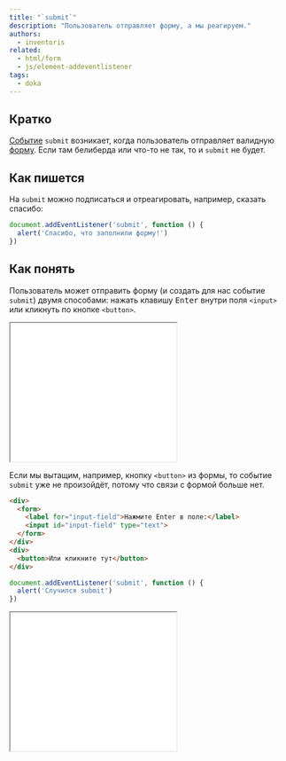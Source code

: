 ```yaml
---
title: "`submit`"
description: "Пользователь отправляет форму, а мы реагируем."
authors:
  - inventoris
related:
  - html/form
  - js/element-addeventlistener
tags:
  - doka
---
```


## Кратко

[Событие](/js/events/) `submit` возникает, когда пользователь отправляет валидную [форму](/html/form/). Если там белиберда или что-то не так, то и `submit` не будет.

## Как пишется

На `submit` можно подписаться и отреагировать, например, сказать спасибо:

```js
document.addEventListener('submit', function () {
  alert('Спасибо, что заполнили форму!')
})
```

## Как понять

Пользователь может отправить форму (и создать для нас событие `submit`) двумя способами: нажать клавишу <kbd>Enter</kbd> внутри поля `<input>` или кликнуть по кнопке `<button>`.

<iframe title="Пример способов возникновения события submit" src="demos/submitting-form/" height="250"></iframe>

Если мы вытащим, например, кнопку `<button>` из формы, то событие `submit` уже не произойдёт, потому что связи с формой больше нет.

```html
<div>
  <form>
    <label for="input-field">Нажмите Enter в поле:</label>
    <input id="input-field" type="text">
  </form>
</div>
<div>
  <button>Или кликните тут</button>
</div>
```

```js
document.addEventListener('submit', function () {
  alert('Случился submit')
})
```

<iframe title="Пример когда событие submit не вызвать" src="demos/button-outside-form/" height="250"></iframe>
